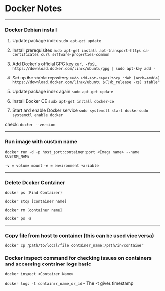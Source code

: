 # Docker Notes

---

### Docker Debian install

1.  Update package index
`sudo apt-get update`

2.  Install prerequisites
`sudo apt-get install apt-transport-https ca-certificates curl software-properties-common`

3.  Add Docker's official GPG key
`curl -fsSL https://download.docker.com/linux/ubuntu/gpg | sudo apt-key add -`

4.  Set up the stable repository
`sudo add-apt-repository "deb [arch=amd64] https://download.docker.com/linux/ubuntu $(lsb_release -cs) stable"`

5.  Update package index again
`sudo apt-get update`

6.  Install Docker CE
`sudo apt-get install docker-ce`

7.  Start and enable Docker service
`sudo systemctl start docker`
`sudo systemctl enable docker`

check:
`docker --version`

---

### Run image with custom name
`docker run -d -p host_port:container:port <Image name> --name CUSTOM_NAME`

`-v = volume mount`
`-e = environment variable`

---

### Delete Docker Container
`docker ps (Find Container)`

`docker stop [container name]`

`docker rm [container name]`

`docker ps -a`

---

### Copy file from host to container (this can be used vice versa)

`docker cp /path/to/local/file container_name:/path/in/container`

### Docker inspect command for checking issues on containers and accessing container logs basic

`docker inspect <Container Name>`

`docker logs -t container_name_or_id` - The -t gives timestamp